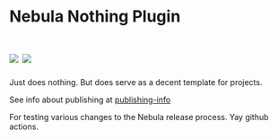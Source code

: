 # Nebula Nothing Plugin

![](https://github.com/nebula-plugins/gradle-nothing-plugin/workflows/ci/badge.svg)
![](https://github.com/nebula-plugins/gradle-nothing-plugin/workflows/publish/badge.svg)
=====================
Just does nothing. But does serve as a decent template for projects.

See info about publishing at [publishing-info](./publishing-info.md)

For testing various changes to the Nebula release process. Yay github actions.
